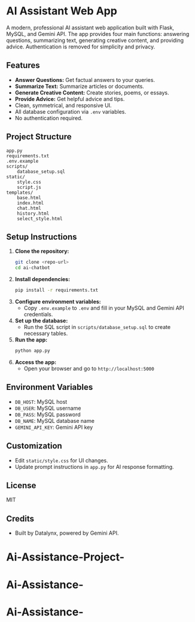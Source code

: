 # AI Assistant Web App

A modern, professional AI assistant web application built with Flask, MySQL, and Gemini API. The app provides four main functions: answering questions, summarizing text, generating creative content, and providing advice. Authentication is removed for simplicity and privacy.

## Features
- **Answer Questions:** Get factual answers to your queries.
- **Summarize Text:** Summarize articles or documents.
- **Generate Creative Content:** Create stories, poems, or essays.
- **Provide Advice:** Get helpful advice and tips.
- Clean, symmetrical, and responsive UI.
- All database configuration via `.env` variables.
- No authentication required.

## Project Structure
```
app.py
requirements.txt
.env.example
scripts/
    database_setup.sql
static/
    style.css
    script.js
templates/
    base.html
    index.html
    chat.html
    history.html
    select_style.html
```

## Setup Instructions
1. **Clone the repository:**
   ```bash
   git clone <repo-url>
   cd ai-chatbot
   ```
2. **Install dependencies:**
   ```bash
   pip install -r requirements.txt
   ```
3. **Configure environment variables:**
   - Copy `.env.example` to `.env` and fill in your MySQL and Gemini API credentials.
4. **Set up the database:**
   - Run the SQL script in `scripts/database_setup.sql` to create necessary tables.
5. **Run the app:**
   ```bash
   python app.py
   ```
6. **Access the app:**
   - Open your browser and go to `http://localhost:5000`

## Environment Variables
- `DB_HOST`: MySQL host
- `DB_USER`: MySQL username
- `DB_PASS`: MySQL password
- `DB_NAME`: MySQL database name
- `GEMINI_API_KEY`: Gemini API key

## Customization
- Edit `static/style.css` for UI changes.
- Update prompt instructions in `app.py` for AI response formatting.

## License
MIT

## Credits
- Built by Datalynx, powered by Gemini API.
# Ai-Assistance-Project-
# Ai-Assistance-
# Ai-Assistance-
